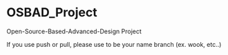 # OSBAD_Project
Open-Source-Based-Advanced-Design Project

If you use push or pull, please use to be your name branch (ex. wook, etc..)

